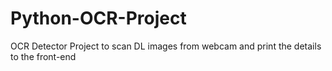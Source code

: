 # Python-OCR-Project
OCR Detector Project to scan DL images from webcam and print the details to the front-end
